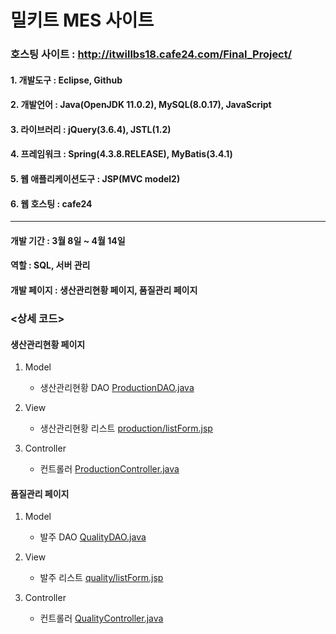 # 밀키트 MES 사이트
### 호스팅 사이트 : http://itwillbs18.cafe24.com/Final_Project/
#### 1. 개발도구 : Eclipse, Github  
#### 2. 개발언어 : Java(OpenJDK 11.0.2), MySQL(8.0.17), JavaScript
#### 3. 라이브러리 : jQuery(3.6.4), JSTL(1.2)
#### 4. 프레임워크 : Spring(4.3.8.RELEASE), MyBatis(3.4.1)
#### 5. 웹 애플리케이션도구 : JSP(MVC model2)
#### 6. 웹 호스팅 : cafe24

***

#### 개발 기간 : 3월 8일 ~ 4월 14일
#### 역할 : SQL, 서버 관리
#### 개발 페이지 : 생산관리현황 페이지, 품질관리 페이지

### <상세 코드>
#### 생산관리현황 페이지  
1. Model 
    - 생산관리현황 DAO [ProductionDAO.java](https://github.com/kangsang3073/Mealki/blob/main/src/main/java/com/itwillbs/dao/ProductionDAO.java)

2. View    
    - 생산관리현황 리스트 [production/listForm.jsp](https://github.com/kangsang3073/Mealki/blob/main/src/main/webapp/WEB-INF/views/mps/production/listForm.jsp) 

3. Controller  
    - 컨트롤러 [ProductionController.java](https://github.com/kangsang3073/Mealki/blob/main/src/main/java/com/itwillbs/controller/ProductionController.java) 

#### 품질관리 페이지 
1. Model 
    - 발주 DAO [QualityDAO.java](https://github.com/kangsang3073/Mealki/blob/main/src/main/java/com/itwillbs/dao/QualityDAO.java) 
    
2. View  
    - 발주 리스트 [quality/listForm.jsp](https://github.com/kangsang3073/Mealki/blob/main/src/main/webapp/WEB-INF/views/mps/quality/listForm.jsp)   

3. Controller  
    - 컨트롤러 [QualityController.java](https://github.com/kangsang3073/Mealki/blob/main/src/main/java/com/itwillbs/controller/QualityController.java)



